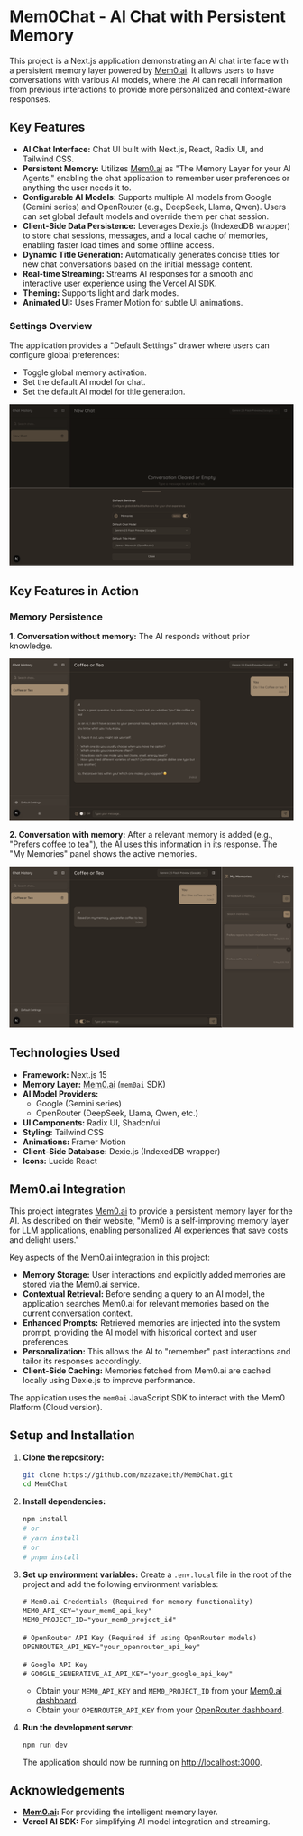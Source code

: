 # Mem0Chat - AI Chat with Persistent Memory

This project is a Next.js application demonstrating an AI chat interface with a persistent memory layer powered by [Mem0.ai](https://mem0.ai/). It allows users to have conversations with various AI models, where the AI can recall information from previous interactions to provide more personalized and context-aware responses.

## Key Features

*   **AI Chat Interface:**  Chat UI built with Next.js, React, Radix UI, and Tailwind CSS.
*   **Persistent Memory:** Utilizes [Mem0.ai](https://github.com/mem0ai/mem0) as "The Memory Layer for your AI Agents," enabling the chat application to remember user preferences or anything the user needs it to.
*   **Configurable AI Models:** Supports multiple AI models from Google (Gemini series) and OpenRouter (e.g., DeepSeek, Llama, Qwen). Users can set global default models and override them per chat session.
*   **Client-Side Data Persistence:** Leverages Dexie.js (IndexedDB wrapper) to store chat sessions, messages, and a local cache of memories, enabling faster load times and some offline access.
*   **Dynamic Title Generation:** Automatically generates concise titles for new chat conversations based on the initial message content.
*   **Real-time Streaming:** Streams AI responses for a smooth and interactive user experience using the Vercel AI SDK.
*   **Theming:** Supports light and dark modes.
*   **Animated UI:** Uses Framer Motion for subtle UI animations.

### Settings Overview
The application provides a "Default Settings" drawer where users can configure global preferences:
*   Toggle global memory activation.
*   Set the default AI model for chat.
*   Set the default AI model for title generation.

![Default Settings Panel](./3.png)

## Key Features in Action

### Memory Persistence

**1. Conversation without memory:** The AI responds without prior knowledge.

![AI response without memory active](./1.png)

**2. Conversation with memory:** After a relevant memory is added (e.g., "Prefers coffee to tea"), the AI uses this information in its response. The "My Memories" panel shows the active memories.

![AI response with memory active, demonstrating recall](./2.png)

## Technologies Used

*   **Framework:** Next.js 15
*   **Memory Layer:** [Mem0.ai](https://github.com/mem0ai/mem0) (`mem0ai` SDK)
*   **AI Model Providers:**
    *   Google (Gemini series)
    *   OpenRouter (DeepSeek, Llama, Qwen, etc.)
*   **UI Components:** Radix UI, Shadcn/ui 
*   **Styling:** Tailwind CSS
*   **Animations:** Framer Motion
*   **Client-Side Database:** Dexie.js (IndexedDB wrapper)
*   **Icons:** Lucide React


## Mem0.ai Integration

This project integrates [Mem0.ai](https://github.com/mem0ai/mem0) to provide a persistent memory layer for the AI. As described on their website, "Mem0 is a self-improving memory layer for LLM applications, enabling personalized AI experiences that save costs and delight users."

Key aspects of the Mem0.ai integration in this project:
*   **Memory Storage:** User interactions and explicitly added memories are stored via the Mem0.ai service.
*   **Contextual Retrieval:** Before sending a query to an AI model, the application searches Mem0.ai for relevant memories based on the current conversation context.
*   **Enhanced Prompts:** Retrieved memories are injected into the system prompt, providing the AI model with historical context and user preferences.
*   **Personalization:** This allows the AI to "remember" past interactions and tailor its responses accordingly.
*   **Client-Side Caching:** Memories fetched from Mem0.ai are cached locally using Dexie.js to improve performance.

The application uses the `mem0ai` JavaScript SDK to interact with the Mem0 Platform (Cloud version).

## Setup and Installation

1.  **Clone the repository:**
    ```bash
    git clone https://github.com/mzazakeith/Mem0Chat.git
    cd Mem0Chat
    ```

2.  **Install dependencies:**
    ```bash
    npm install
    # or
    # yarn install
    # or
    # pnpm install
    ```

3.  **Set up environment variables:**
    Create a `.env.local` file in the root of the project and add the following environment variables:

    ```env
    # Mem0.ai Credentials (Required for memory functionality)
    MEM0_API_KEY="your_mem0_api_key"
    MEM0_PROJECT_ID="your_mem0_project_id"

    # OpenRouter API Key (Required if using OpenRouter models)
    OPENROUTER_API_KEY="your_openrouter_api_key"

    # Google API Key 
    # GOOGLE_GENERATIVE_AI_API_KEY="your_google_api_key"
    ```
    *   Obtain your `MEM0_API_KEY` and `MEM0_PROJECT_ID` from your [Mem0.ai dashboard](https://mem0.ai/).
    *   Obtain your `OPENROUTER_API_KEY` from your [OpenRouter dashboard](https://openrouter.ai/).

4.  **Run the development server:**
    ```bash
    npm run dev
    ```
    The application should now be running on [http://localhost:3000](http://localhost:3000).

## Acknowledgements

*   **[Mem0.ai](https://mem0.ai/):** For providing the intelligent memory layer.
*   **Vercel AI SDK:** For simplifying AI model integration and streaming.
